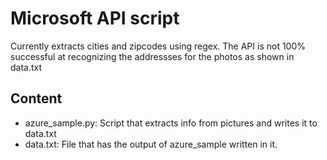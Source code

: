 # Microsoft API script 

Currently extracts cities and zipcodes using regex.
The API is not 100% successful at recognizing the addressses for the photos as shown in data.txt

## Content
* azure_sample.py: Script that extracts info from pictures and writes it to data.txt
* data.txt: File that has the output of azure_sample written in it.